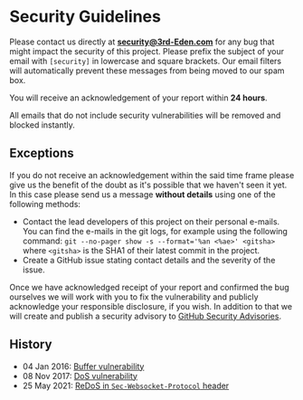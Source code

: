 # Security Guidelines

Please contact us directly at **security@3rd-Eden.com** for any bug that might
impact the security of this project. Please prefix the subject of your email
with `[security]` in lowercase and square brackets. Our email filters will
automatically prevent these messages from being moved to our spam box.

You will receive an acknowledgement of your report within **24 hours**.

All emails that do not include security vulnerabilities will be removed and
blocked instantly.

## Exceptions

If you do not receive an acknowledgement within the said time frame please give
us the benefit of the doubt as it's possible that we haven't seen it yet. In
this case please send us a message **without details** using one of the
following methods:

- Contact the lead developers of this project on their personal e-mails. You can
  find the e-mails in the git logs, for example using the following command:
  `git --no-pager show -s --format='%an <%ae>' <gitsha>` where `<gitsha>` is the
  SHA1 of their latest commit in the project.
- Create a GitHub issue stating contact details and the severity of the issue.

Once we have acknowledged receipt of your report and confirmed the bug ourselves
we will work with you to fix the vulnerability and publicly acknowledge your
responsible disclosure, if you wish. In addition to that we will create and
publish a security advisory to
[GitHub Security Advisories](https://github.com/websockets/ws/security/advisories?state=published).

## History

- 04 Jan 2016:
  [Buffer vulnerability](https://github.com/websockets/ws/releases/tag/1.0.1)
- 08 Nov 2017:
  [DoS vulnerability](https://github.com/websockets/ws/releases/tag/3.3.1)
- 25 May 2021:
  [ReDoS in `Sec-Websocket-Protocol` header](https://github.com/websockets/ws/releases/tag/7.4.6)
